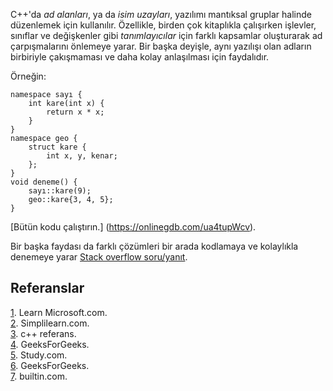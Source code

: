 C++'da *ad alanları*, ya da *isim uzayları*, yazılımı mantıksal gruplar halinde düzenlemek için kullanılır. Özellikle, birden çok kitaplıkla çalışırken işlevler, sınıflar ve değişkenler gibi *tanımlayıcılar* için farklı kapsamlar oluşturarak ad çarpışmalarını önlemeye yarar. Bir başka deyişle, aynı yazılışı olan adların birbiriyle çakışmaması ve daha kolay anlaşılması için faydalıdır.

Örneğin:
``` 
namespace sayı {
    int kare(int x) {
        return x * x;
    }
}
namespace geo {
    struct kare {
        int x, y, kenar;
    };
} 
void deneme() {
    sayı::kare(9);
    geo::kare{3, 4, 5};
}
```
[Bütün kodu çalıştırın.] (https://onlinegdb.com/ua4tupWcv).  

Bir başka faydası da farklı çözümleri bir arada kodlamaya ve kolaylıkla denemeye yarar [Stack overflow soru/yanıt](https://stackoverflow.com/questions/4211827/why-and-how-should-i-use-namespaces-in-c).  

Referanslar 
----

[1](https://learn.microsoft.com/en-us/cpp/cpp/namespaces-cpp?view=msvc-170). Learn Microsoft.com.    
[2](https://www.simplilearn.com/tutorials/cpp-tutorial/cpp-namespaces). Simplilearn.com.  
[3](https://en.cppreference.com/w/cpp/language/namespace). c++ referans.  
[4](https://www.geeksforgeeks.org/namespace-in-c/). GeeksForGeeks.  
[5](https://study.com/academy/lesson/using-namespaces-in-computing-definition-examples.html). Study.com.    
[6](https://www.geeksforgeeks.org/why-it-is-important-to-write-using-namespace-std-in-cpp-program/). GeeksForGeeks.   
[7](https://builtin.com/articles/using-namespace-std). builtin.com.  

